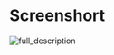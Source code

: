 # Screenshort
![full_description](https://github.com/PisethPT/Name-The-Animals-Quiz/assets/141244421/23aed5f9-0200-498e-bbfb-3a05feffc20b)
